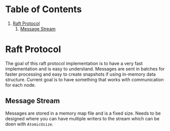 
# Table of Contents

1.  [Raft Protocol](#orgfd48fea)
    1.  [Message Stream](#org3477411)


<a id="orgfd48fea"></a>

# Raft Protocol

The goal of this raft protocol implementation is to have a very fast implementation and is easy to understand.  Messages are sent in batches for faster processing and easy to create snapshots if using in-memory data structure.  Current goal is to have something that works with communication for each node.  


<a id="org3477411"></a>

## Message Stream

Messages are stored in a memory map file and is a fixed size.  Needs to be designed where you can have multiple writers to the stream which can be doen with `AtomicUsize`.

